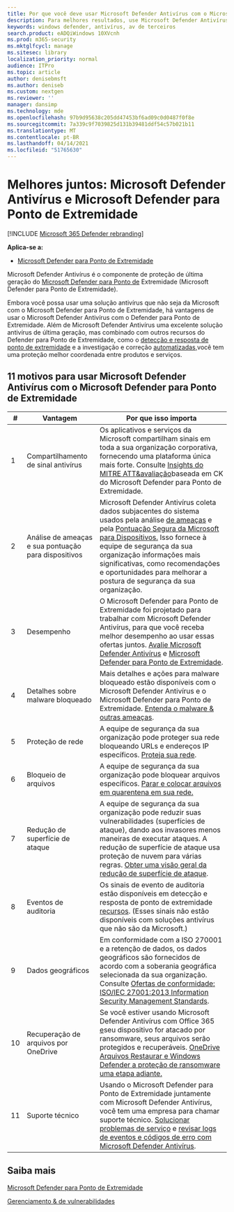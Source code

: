 ```yaml
---
title: Por que você deve usar Microsoft Defender Antivírus com o Microsoft Defender para Ponto de Extremidade
description: Para melhores resultados, use Microsoft Defender Antivírus com suas outras ofertas da Microsoft.
keywords: windows defender, antivírus, av de terceiros
search.product: eADQiWindows 10XVcnh
ms.prod: m365-security
ms.mktglfcycl: manage
ms.sitesec: library
localization_priority: normal
audience: ITPro
ms.topic: article
author: denisebmsft
ms.author: deniseb
ms.custom: nextgen
ms.reviewer: ''
manager: dansimp
ms.technology: mde
ms.openlocfilehash: 97b9d95638c205dd47453bf6ad09c0d0487f0f8e
ms.sourcegitcommit: 7a339c9f7039825d131b39481ddf54c57b021b11
ms.translationtype: MT
ms.contentlocale: pt-BR
ms.lasthandoff: 04/14/2021
ms.locfileid: "51765630"
---
```

# <a name="better-together-microsoft-defender-antivirus-and-microsoft-defender-for-endpoint"></a>Melhores juntos: Microsoft Defender Antivírus e Microsoft Defender para Ponto de Extremidade

[!INCLUDE [Microsoft 365 Defender rebranding](../../includes/microsoft-defender.md)]


**Aplica-se a:**

- [Microsoft Defender para Ponto de Extremidade](/microsoft-365/security/defender-endpoint)

Microsoft Defender Antivírus é o componente de proteção de última geração do [Microsoft Defender para Ponto de](/microsoft-365/security/defender-endpoint/microsoft-defender-endpoint) Extremidade (Microsoft Defender para Ponto de Extremidade). 

Embora você possa usar uma solução antivírus que não seja da Microsoft com o Microsoft Defender para Ponto de Extremidade, há vantagens de usar o Microsoft Defender Antivírus com o Defender para Ponto de Extremidade. Além de Microsoft Defender Antivírus uma excelente solução antivírus de última geração, mas combinado com outros recursos do Defender para Ponto de Extremidade, como o [detecção e resposta de ponto de extremidade](/microsoft-365/security/defender-endpoint/overview-endpoint-detection-response) e a investigação e correção [automatizadas,](/microsoft-365/security/defender-endpoint/automated-investigations)você tem uma proteção melhor coordenada entre produtos e serviços. 

## <a name="11-reasons-to-use-microsoft-defender-antivirus-together-with-microsoft-defender-for-endpoint"></a>11 motivos para usar Microsoft Defender Antivírus com o Microsoft Defender para Ponto de Extremidade

|# |Vantagem  |Por que isso importa |
|--|--|--|
|1|Compartilhamento de sinal antivírus |Os aplicativos e serviços da Microsoft compartilham sinais em toda a sua organização corporativa, fornecendo uma plataforma única mais forte. Consulte [Insights do MITRE ATT&avaliação](https://www.microsoft.com/security/blog/2018/12/03/insights-from-the-mitre-attack-based-evaluation-of-windows-defender-atp/)baseada em CK do Microsoft Defender para Ponto de Extremidade. |
|2|Análise de ameaças e sua pontuação para dispositivos |Microsoft Defender Antivírus coleta dados subjacentes do sistema usados pela análise [de ameaças](/microsoft-365/security/defender-endpoint/threat-analytics) e pela [Pontuação Segura da Microsoft para Dispositivos.](/microsoft-365/security/defender-endpoint/tvm-microsoft-secure-score-devices) Isso fornece à equipe de segurança da sua organização informações mais significativas, como recomendações e oportunidades para melhorar a postura de segurança da sua organização. |
|3|Desempenho |O Microsoft Defender para Ponto de Extremidade foi projetado para trabalhar com Microsoft Defender Antivírus, para que você receba melhor desempenho ao usar essas ofertas juntos. [Avalie Microsoft Defender Antivírus](evaluate-microsoft-defender-antivirus.md) e [Microsoft Defender para Ponto de Extremidade](/microsoft-365/security/defender-endpoint/evaluate-mde).|
|4 |Detalhes sobre malware bloqueado |Mais detalhes e ações para malware bloqueado estão disponíveis com o Microsoft Defender Antivírus e o Microsoft Defender para Ponto de Extremidade. [Entenda o malware & outras ameaças](/windows/security/threat-protection/intelligence/understanding-malware).|
|5 |Proteção de rede |A equipe de segurança da sua organização pode proteger sua rede bloqueando URLs e endereços IP específicos. [Proteja sua rede](/microsoft-365/security/defender-endpoint/network-protection).|
|6 |Bloqueio de arquivos |A equipe de segurança da sua organização pode bloquear arquivos específicos. [Parar e colocar arquivos em quarentena em sua rede.](/microsoft-365/security/defender-endpoint/respond-file-alerts#stop-and-quarantine-files-in-your-network)|
|7 |Redução de superfície de ataque |A equipe de segurança da sua organização pode reduzir suas vulnerabilidades (superfícies de ataque), dando aos invasores menos maneiras de executar ataques. A redução de superfície de ataque usa proteção de nuvem para várias regras. [Obter uma visão geral da redução de superfície de ataque](/microsoft-365/security/defender-endpoint/overview-attack-surface-reduction).|
|8 |Eventos de auditoria |Os sinais de evento de auditoria estão disponíveis em detecção e resposta de ponto de extremidade [recursos](/microsoft-365/security/defender-endpoint/overview-endpoint-detection-response). (Esses sinais não estão disponíveis com soluções antivírus que não são da Microsoft.) |
|9 |Dados geográficos |Em conformidade com a ISO 270001 e a retenção de dados, os dados geográficos são fornecidos de acordo com a soberania geográfica selecionada da sua organização. Consulte [Ofertas de conformidade: ISO/IEC 27001:2013 Information Security Management Standards](/microsoft-365/compliance/offering-iso-27001). |
|10 |Recuperação de arquivos por OneDrive |Se você estiver usando Microsoft Defender Antivírus com Office 365 [e](/Office365/Enterprise)seu dispositivo for atacado por ransomware, seus arquivos serão protegidos e recuperáveis. [OneDrive Arquivos Restaurar e Windows Defender a proteção de ransomware uma etapa adiante.](https://techcommunity.microsoft.com/t5/Microsoft-OneDrive-Blog/OneDrive-Files-Restore-and-Windows-Defender-takes-ransomware/ba-p/188001)|
|11|Suporte técnico |Usando o Microsoft Defender para Ponto de Extremidade juntamente com Microsoft Defender Antivírus, você tem uma empresa para chamar suporte técnico. [Solucionar problemas de serviço](/microsoft-365/security/defender-endpoint/troubleshoot-mde) e [revisar logs de eventos e códigos de erro com Microsoft Defender Antivírus](troubleshoot-microsoft-defender-antivirus.md). |


## <a name="learn-more"></a>Saiba mais

[Microsoft Defender para Ponto de Extremidade](/microsoft-365/security/defender-endpoint/microsoft-defender-endpoint)

[Gerenciamento & de vulnerabilidades](/microsoft-365/security/defender-endpoint/next-gen-threat-and-vuln-mgt)